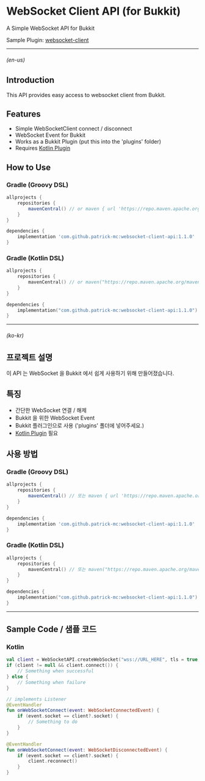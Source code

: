 # WebSocket Client API (for Bukkit)

A Simple WebSocket API for Bukkit

Sample Plugin: [websocket-client](https://github.com/patrick-mc/websocket-client/)

---

###### (en-us)

## Introduction

This API provides easy access to websocket client from Bukkit. 

## Features

- Simple WebSocketClient connect / disconnect
- WebSocket Event for Bukkit
- Works as a Bukkit Plugin (put this into the 'plugins' folder)
- Requires [Kotlin Plugin](https://github.com/noonmaru/kotlin-plugin/releases/tag/1.4.20/)

## How to Use

### Gradle (Groovy DSL)

```groovy
allprojects {
    repositories {
        mavenCentral() // or maven { url 'https://repo.maven.apache.org/maven2/' }
    }
}
```

```groovy
dependencies {
    implementation 'com.github.patrick-mc:websocket-client-api:1.1.0'
}
```

### Gradle (Kotlin DSL)

```kotlin
allprojects {
    repositories {
        mavenCentral() // or maven("https://repo.maven.apache.org/maven2/")
    }
}
```

```kotlin
dependencies {
    implementation("com.github.patrick-mc:websocket-client-api:1.1.0")
}
```

---

###### (ko-kr)

## 프로젝트 설명

이 API 는 WebSocket 을 Bukkit 에서 쉽게 사용하기 위해 만들어졌습니다.

## 특징

- 간단한 WebSocket 연결 / 해제
- Bukkit 을 위한 WebSocket Event
- Bukkit 플러그인으로 사용 ('plugins' 폴더에 넣어주세요.)
- [Kotlin Plugin](https://github.com/noonmaru/kotlin-plugin/releases/tag/1.4.20/) 필요

## 사용 방법 

### Gradle (Groovy DSL)

```groovy
allprojects {
    repositories {
        mavenCentral() // 또는 maven { url 'https://repo.maven.apache.org/maven2/' }
    }
}
```

```groovy
dependencies {
    implementation 'com.github.patrick-mc:websocket-client-api:1.1.0'
}
```

### Gradle (Kotlin DSL)

```kotlin
allprojects {
    repositories {
        mavenCentral() // 또는 maven("https://repo.maven.apache.org/maven2/")
    }
}
```

```kotlin
dependencies {
    implementation("com.github.patrick-mc:websocket-client-api:1.1.0")
}
```

---

## Sample Code / 샘플 코드

### Kotlin

```kotlin
val client = WebSocketAPI.createWebSocket("wss://URL_HERE", tls = true, suppress = false)
if (client != null && client.connect()) {
    // Something when successful
} else {
    // Something when failure
}

// implements Listener
@EventHandler
fun onWebSocketConnect(event: WebSocketConnectedEvent) {
    if (event.socket == client?.socket) {
        // Something to do
    }
}

@EventHandler
fun onWebSocketConnect(event: WebSocketDisconnectedEvent) {
    if (event.socket == client?.socket) {
        client.reconnect()
    }
}

```
